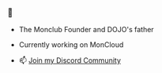 ### 👋

- The Monclub Founder and DOJO's father
  
- Currently working on MonCloud
      
- 📫 [Join my Discord Community](https://discord.com/invite/jfsPbgPMNt)
